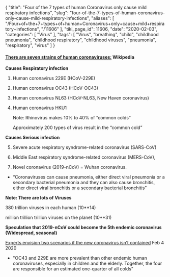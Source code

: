 {
    "title": "Four of the 7 types of human Coronavirus only cause mild respiratory infections",
    "slug": "four-of-the-7-types-of-human-coronavirus-only-cause-mild-respiratory-infections",
    "aliases": [
        "/Four+of+the+7+types+of+human+Coronavirus+only+cause+mild+respiratory+infections",
        "/11606"
    ],
    "tiki_page_id": 11606,
    "date": "2020-02-03",
    "categories": [
        "Virus"
    ],
    "tags": [
        "Virus",
        "breathing",
        "child",
        "childhood pneumonia",
        "childhood respiratory",
        "childhood viruses",
        "pneumonia",
        "respiratory",
        "virus"
    ]
}


#### [There are seven strains of human coronaviruses:](https://en.wikipedia.org/wiki/Coronavirus#Human_coronaviruses%20)  Wikipedia

 **Causes Respiratory infection** 

1) Human coronavirus 229E (HCoV-229E) 

2) Human coronavirus OC43 (HCoV-OC43) 

3) Human coronavirus NL63 (HCoV-NL63, New Haven coronavirus) 

4) Human coronavirus HKU1

&nbsp; &nbsp; &nbsp; Note: Rhinovirus makes 10% to 40% of ”common colds”

&nbsp; &nbsp; &nbsp; Approximately 200 types of virus result in the “common cold”

 **Causes Serious infection** 

5) Severe acute respiratory syndrome-related coronavirus (SARS-CoV)

6) Middle East respiratory syndrome-related coronavirus (MERS-CoV),

7) Novel coronavirus (2019-nCoV) = Wuhan coronavirus.

* “Coronaviruses can cause pneumonia, either direct viral pneumonia or a secondary bacterial pneumonia and they can also cause bronchitis, either direct viral bronchitis or a secondary bacterial bronchitis”

 **Note: There are lots of Viruses** 

380 trillion viruses in each human (10**14)

million trillion trillion viruses on the planet (10**31)

 **Speculation that 2019-nCoV could become the 5th endemic coronavirus (Widespread, seasonal)** 

[Experts envision two scenarios if the new coronavirus isn’t contained](https://www.statnews.com/2020/02/04/two-scenarios-if-new-coronavirus-isnt-contained/) Feb 4 2020

* "OC43 and 229E are more prevalent than other endemic human coronaviruses, especially in children and the elderly. Together, the four are responsible for an estimated one-quarter of all colds"